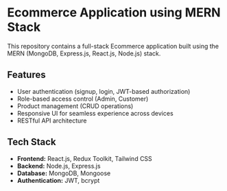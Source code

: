 # Ecommerce Application using MERN Stack

This repository contains a full-stack Ecommerce application built using the MERN (MongoDB, Express.js, React.js, Node.js) stack.

## Features

- User authentication (signup, login, JWT-based authorization)
- Role-based access control (Admin, Customer)
- Product management (CRUD operations)
- Responsive UI for seamless experience across devices
- RESTful API architecture

## Tech Stack

- **Frontend:** React.js, Redux Toolkit, Tailwind CSS
- **Backend:** Node.js, Express.js
- **Database:** MongoDB, Mongoose
- **Authentication:** JWT, bcrypt
